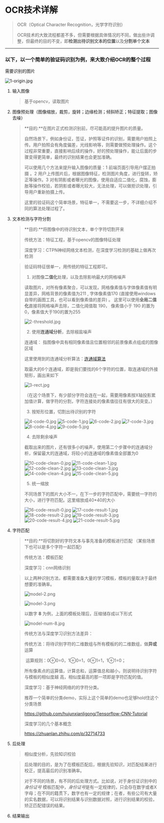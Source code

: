 #  OCR技术详解

> OCR（Optical Character Recognition，光学字符识别）
>
> OCR技术的大致流程都差不多，但需要根据具体情况的不同，做出些许调整，但最终的目的不变，即**检测出待识别文本的位置**以及**分割单个文本**

-----

### 以下，以一个简单的验证码识别为例，来大致介绍OCR的整个过程

需要识别的图片

![1-origin.jpg](./img-ocr-introduce/1-origin.jpg)

1. 输入图像

   > 基于opencv，读取图片

2. 图像预处理（图像缩放，裁剪，旋转；边缘检测；倾斜矫正；特征提取；图像去噪）

   > **目的:**在图片正式检测识别前，尽可能高的提升图片的质量。
   >
   > 自然场景下，例如身份证，签证，护照等证件的识别，需要用户拍照上传。用户拍照会有角度偏差，光线影响等，则需要做预处理操作。这个过程非常重要，直接影响后续的操作，好的预处理操作，能让后面的步骤变得更简单，最终的识别结果也会更加准确。
   >
   > 可以使用几个方法来提升输入图像的质量：1 前端页面引导用户摆正拍摄 。2 用户上传图片后，根据图像特征，检测图片角度，进行旋转，矫正等操作。3 对有阴影或者曝光的图像，使用自适应二值化，腐蚀，膨胀等操作校验，若阴影或者曝光较大，无法处理，可以做拒识处理，引导用户重新拍摄上传。
   >
   > 这里的验证码这个简单场景，特征单一，不需要这一步，不详细介绍不同的算法处理过程了。

3. 文本检测与字符分割

   > **目的:**将图像中的待识别文本，单个字符切割开来
   >
   > 传统方法：特征工程，基于opencv的图像特征处理
   >
   > 深度学习：CTPN神经网络文本检测，在深度学习检测的基础上做再次检测

   >验证码特征很单一，用传统的特征工程即可。
   >
   >1. 对图像**二值化**处理，以及去除影响最大的网格噪声
   >
   >   读取图片，对所有像素聚合，可以发现，网格像素值与字体像素值有明显差异，网格背景的像素值为211 , 字体像素值170 (直接使用windows自带的画图工具，也可以看到像素值的差异) 。 这里可以使用**全局二值化**直接将网格噪声去除，二值化阈值取 190，  像素值小于 190 的置为0，像素值大于190的置为255
   >
   >   ![2-threshold.jpg](./img-ocr-introduce/2-threshold.jpg)
   >
   >2. 使用**连通域分析**，去除椒盐噪声
   >
   >   连通域： 指图像中具有相同像素值且位置相邻的前景像素点组成的图像区域
   >
   >   这里使用到的连通域分析算法：[连通域算法](./常用算法/连通域算法.md)
   >
   >   取最大的6个连通域，即是我们要找的6个字符的位置，取连通域的外接矩形，画出来如下
   >
   >   ![3-rect.jpg](./img-ocr-introduce/3-rect.jpg)
   >
   >   （在这个场景下，有少部分字符会连在一起，需要用像素按X轴投影累加值计算，做字符的分割，字符连接处的像素值往往有很大的突变。）
   >
   >3. 按矩形位置，切割出待识别的字符
   >
   >   ![4-code-0.jpg](./img-ocr-introduce/4-code-0.jpg)	![5-code-1.jpg](./img-ocr-introduce/5-code-1.jpg)	![6-code-2.jpg](./img-ocr-introduce/6-code-2.jpg)	![7-code-3.jpg](./img-ocr-introduce/7-code-3.jpg)	![8-code-4.jpg](./img-ocr-introduce/8-code-4.jpg)	![9-code-5.jpg](./img-ocr-introduce/9-code-5.jpg)
   >
   >4. 去除剩余噪声
   >
   >   截取出来的图片，还有很多小的噪声，使用第二个步骤中的连通域分析，保留最大的连通域，将较小的连通域的像素值全部置为0 
   >
   >   ![10-code-clean-0.jpg](./img-ocr-introduce/10-code-clean-0.jpg)	![11-code-clean-1.jpg](./img-ocr-introduce/11-code-clean-1.jpg)	![12-code-clean-2.jpg](./img-ocr-introduce/12-code-clean-2.jpg)	![13-code-clean-3.jpg](./img-ocr-introduce/13-code-clean-3.jpg)	![14-code-clean-4.jpg](./img-ocr-introduce/14-code-clean-4.jpg)	![15-code-clean-5.jpg](./img-ocr-introduce/15-code-clean-5.jpg)
   >
   >5. 统一缩放
   >
   >   不同场景下的图片大小不一，在下一步的字符匹配中，需要统一字符的大小，进行字符匹配。这里缩放成40*40的大小
   >
   >   ![16-code-result-0.jpg](./img-ocr-introduce/16-code-result-0.jpg)	![17-code-result-1.jpg](./img-ocr-introduce/17-code-result-1.jpg)	![18-code-result-2.jpg](./img-ocr-introduce/18-code-result-2.jpg)	![19-code-result-3.jpg](./img-ocr-introduce/19-code-result-3.jpg)	![20-code-result-4.jpg](./img-ocr-introduce/20-code-result-4.jpg)	![21-code-result-5.jpg](./img-ocr-introduce/21-code-result-5.jpg)
   >
   >   

4. 字符匹配

   > **目的:**将切割好的字符文本与事先准备的模板进行匹配 （某些场景下也可以是多个字符一起匹配）
   >
   > 传统方法：模板匹配
   >
   > 深度学习：cnn网络识别

   > 以上两种识别方法，都需要准备大量的学习模板，模板的量取决于最终想要的准确率。
   >
   > ![model-2.png](./img-ocr-introduce/model-2.png)
   >
   > ![model-3.png](./img-ocr-introduce/model-3.png)

   > 以数字  **8**  为例，上面的模板处理后，压缩储存成以下形式
   >
   > ![model-num-8.jpg](./img-ocr-introduce/model-num-8.jpg)

   > 传统方法与深度学习识别方法差异：
   >
   > 传统方法：将待识别字符的二维数组与所有模板的的二维数组，做**异或**运算
   >
   > ​					运算规则：0⊕0=0，1⊕0=1，0⊕1=1，1⊕1=0；
   >
   > ​					所有像素点的运算值，计算总和，运算值总和越小，则说明待识别字符与模板的相似度越					高，相似度最高的那一项即是字符匹配的值。
   >
   > 深度学习：基于神经网络的的字符分类。
   >
   > 推荐一个简单的分类demo，实际上这个简单的demo也足够hold住这个分类场景
   >
   > https://github.com/hujunxianligong/Tensorflow-CNN-Tutorial
   >
   > 深度学习的几个基本概念
   >
   > https://zhuanlan.zhihu.com/p/32714733

5. 后处理

   > 相似度分析，先验知识校验

   > 后处理的目的，是为了在模板匹配后，根据先验知识，对匹配结果进行校正，提高最后的识别准确率。
   >
   > 对于不同的场景，有不同的后处理方式。比如说，对于身份证识别中的 *身份证号* 模板匹配中，*身份证号*是有一定规律的，只会存在数字或者X字母；在不同的籍贯下，数字也有一定的规律；在者，有些公司有大量的实名数据，可以将识别结果与识别数据对照，进行识别结果的校验，矫正匹配错误的结果。

6. 结果输出
